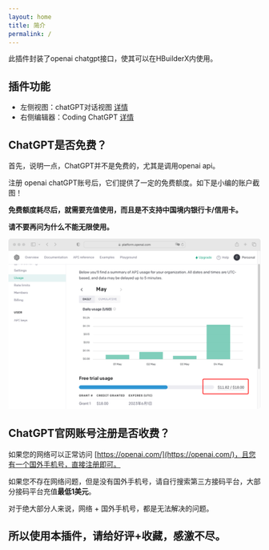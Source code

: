 ```yaml
---
layout: home
title: 简介
permalink: /
---
```


此插件封装了openai chatgpt接口，使其可以在HBuilderX内使用。

## 插件功能

* 左侧视图：chatGPT对话视图 [详情](chat-main)
* 右侧编辑器：Coding ChatGPT [详情](chat-coding)

## ChatGPT是否免费？

首先，说明一点，ChatGPT并不是免费的，尤其是调用openai api。

注册 openai chatGPT账号后，它们提供了一定的免费额度。如下是小编的账户截图！

**免费额度耗尽后，就需要充值使用，而且是不支持中国境内银行卡/信用卡。**

**请不要再问为什么不能无限使用。**

![](images/chat-api-usage.png)

## ChatGPT官网账号注册是否收费？

如果您的网络可以正常访问 [https://openai.com/](https://openai.com/)，且您有一个国外手机号，直接注册即可。

如果您不存在网络问题，但是没有国外手机号，请自行搜索第三方接码平台，大部分接码平台充值**最低1美元**。

对于绝大部分人来说，网络 + 国外手机号，都是无法解决的问题。

## **所以使用本插件，请给好评+收藏，感激不尽。**
